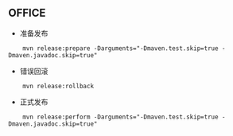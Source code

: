 ## OFFICE

* 准备发布

```
    mvn release:prepare -Darguments="-Dmaven.test.skip=true -Dmaven.javadoc.skip=true"
```
* 错误回滚

```
    mvn release:rollback
```

* 正式发布

```
    mvn release:perform -Darguments="-Dmaven.test.skip=true -Dmaven.javadoc.skip=true"
```
